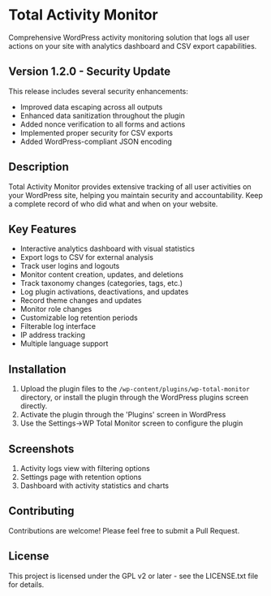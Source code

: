 # Total Activity Monitor

Comprehensive WordPress activity monitoring solution that logs all user actions on your site with analytics dashboard and CSV export capabilities.

## Version 1.2.0 - Security Update

This release includes several security enhancements:
- Improved data escaping across all outputs
- Enhanced data sanitization throughout the plugin
- Added nonce verification to all forms and actions
- Implemented proper security for CSV exports
- Added WordPress-compliant JSON encoding

## Description

Total Activity Monitor provides extensive tracking of all user activities on your WordPress site, helping you maintain security and accountability. Keep a complete record of who did what and when on your website.

## Key Features

* Interactive analytics dashboard with visual statistics
* Export logs to CSV for external analysis
* Track user logins and logouts
* Monitor content creation, updates, and deletions
* Track taxonomy changes (categories, tags, etc.)
* Log plugin activations, deactivations, and updates
* Record theme changes and updates
* Monitor role changes
* Customizable log retention periods
* Filterable log interface
* IP address tracking
* Multiple language support

## Installation

1. Upload the plugin files to the `/wp-content/plugins/wp-total-monitor` directory, or install the plugin through the WordPress plugins screen directly.
2. Activate the plugin through the 'Plugins' screen in WordPress
3. Use the Settings->WP Total Monitor screen to configure the plugin

## Screenshots

1. Activity logs view with filtering options
2. Settings page with retention options
3. Dashboard with activity statistics and charts

## Contributing

Contributions are welcome! Please feel free to submit a Pull Request.

## License

This project is licensed under the GPL v2 or later - see the LICENSE.txt file for details.
